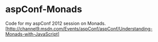 aspConf-Monads
==============

Code for my aspConf 2012 session on Monads. [http://channel9.msdn.com/Events/aspConf/aspConf/Understanding-Monads-with-JavaScript]